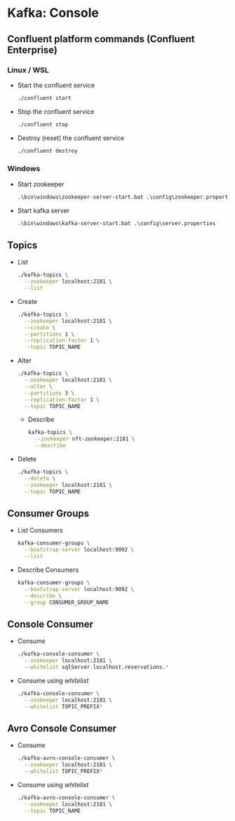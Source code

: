 # Kafka: Console

## Confluent platform commands (Confluent Enterprise)

### Linux / WSL

- Start the confluent service

  ```sh
  ./confluent start
  ```

- Stop the confluent service

  ```sh
  ./confluent stop
  ```

- Destroy (reset) the confluent service

  ```sh
  ./confluent destroy
  ```

### Windows

- Start zookeeper

  ```ps
  .\bin\windows\zookeeper-server-start.bat .\config\zookeeper.properties
  ```

- Start kafka server

  ```ps
  .\bin\windows\kafka-server-start.bat .\config\server.properties
  ```

## Topics

- List

  ```sh
  ./kafka-topics \
    --zookeeper localhost:2181 \
    --list
  ```

- Create

  ```sh
  ./kafka-topics \
    --zookeeper localhost:2181 \
    --create \
    --partitions 1 \
    --replication-factor 1 \
    --topic TOPIC_NAME
  ```

- Alter

  ```sh
  ./kafka-topics \
    --zookeeper localhost:2181 \
    --alter \
    --partitions 3 \
    --replication-factor 1 \
    --topic TOPIC_NAME
  ```

  - Describe

    ```sh
    kafka-topics \
      --zookeeper nft-zookeeper:2181 \
      --describe
    ```

- Delete

  ```sh
  ./kafka-topics \
    --delete \
    --zookeeper localhost:2181 \
    --topic TOPIC_NAME
  ```

## Consumer Groups

- List Consumers

  ```sh
  kafka-consumer-groups \
    --bootstrap-server localhost:9092 \
    --list
  ```

- Describe Consumers

  ```sh
  kafka-consumer-groups \
    --bootstrap-server localhost:9092 \
    --describe \
    --group CONSUMER_GROUP_NAME
  ```

## Console Consumer

- Consume

  ```sh
  ./kafka-console-consumer \
    --zookeeper localhost:2181 \
    --whitelist sqlServer.localhost.reservations.*
  ```

- Consume using _whitelist_

  ```sh
  ./kafka-console-consumer \
    --zookeeper localhost:2181 \
    --whitelist TOPIC_PREFIX*
  ```
  
## Avro Console Consumer

- Consume

  ```sh
  ./kafka-avro-console-consumer \
    --zookeeper localhost:2181 \
    --whitelist TOPIC_PREFIX*
  ```

- Consume using _whitelist_

  ```sh
  ./kafka-avro-console-consumer \
    --zookeeper localhost:2181 \
    --topic TOPIC_NAME
  ```

